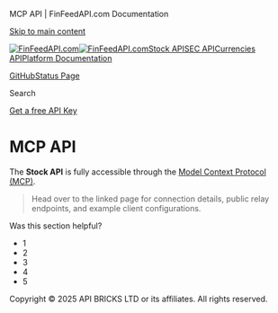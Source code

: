 MCP API | FinFeedAPI.com Documentation




[Skip to main content](#__docusaurus_skipToContent_fallback)

[![FinFeedAPI.com](https://cdn.sanity.io/images/xpx4czto/production/875913d8710b3054c19fad19673dc5592614265e-773x184.svg)![FinFeedAPI.com](https://cdn.sanity.io/images/xpx4czto/production/875913d8710b3054c19fad19673dc5592614265e-773x184.svg)](https://www.finfeedapi.com)[Stock API](/stock-api/)[SEC API](/sec-api/)[Currencies API](/currencies-api/)[Platform Documentation](/general/authentication)

[GitHub](https://github.com/api-bricks/api-bricks-sdk)[Status Page](https://status.finfeedapi.com)

Search

[Get a free API Key](https://console.finfeedapi.com/?link=/apikeys/create)

MCP API
=======

The **Stock API** is fully accessible through the [Model Context Protocol (MCP)](https://docs.finfeedapi.com/general/mcp-servers).

> Head over to the linked page for connection details, public relay endpoints, and example client configurations.

Was this section helpful?

* 1
* 2
* 3
* 4
* 5

Copyright © 2025 API BRICKS LTD or its affiliates. All rights reserved.